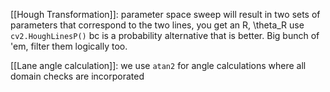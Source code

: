[[Hough Transformation]]: 
parameter space sweep will result in two sets of parameters that correspond to the two lines, you get an R, \theta_R
use `cv2.HoughLinesP()` bc is a probability alternative that is better. Big bunch of 'em, filter them logically too.

[[Lane angle calculation]]: 
 we use `atan2` for angle calculations where all domain checks are incorporated

